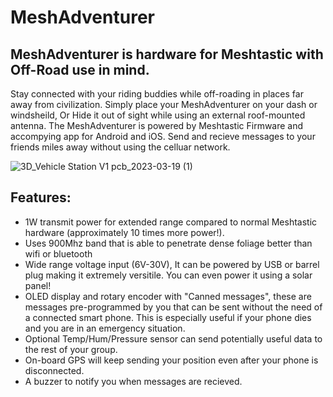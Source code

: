 # MeshAdventurer
## MeshAdventurer is hardware for Meshtastic with Off-Road use in mind.
Stay connected with your riding buddies while off-roading in places far away from civilization. Simply place your MeshAdventurer on your dash or windsheild, Or Hide it out of sight while using an external roof-mounted antenna. The MeshAdventurer is powered by Meshtastic Firmware and accompying app for Android and iOS. Send and recieve messages to your friends miles away without using the celluar network. 





![3D_Vehicle Station V1 pcb_2023-03-19 (1)](https://user-images.githubusercontent.com/42948238/226155903-f0a3d358-b210-4ae8-a519-7b6a86f0ebf4.png)

## Features:
- 1W transmit power for extended range compared to normal Meshtastic hardware (approximately 10 times more power!).
- Uses 900Mhz band that is able to penetrate dense foliage better than wifi or bluetooth
- Wide range voltage input (6V-30V), It can be powered by USB or barrel plug making it extremely versitile. You can even power it using a solar panel! 
- OLED display and rotary encoder with "Canned messages", these are messages pre-programmed by you that can be sent without the need of a connected smart phone. This is especially useful if your phone dies and you are in an emergency situation.
- Optional Temp/Hum/Pressure sensor can send potentially useful data to the rest of your group.
- On-board GPS will keep sending your position even after your phone is disconnected.
- A buzzer to notify you when messages are recieved. 
